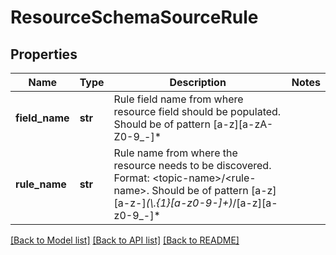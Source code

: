 # ResourceSchemaSourceRule

## Properties
Name | Type | Description | Notes
------------ | ------------- | ------------- | -------------
**field_name** | **str** | Rule field name from where resource field should be populated. Should be of pattern [a-z][a-zA-Z0-9_-]* | 
**rule_name** | **str** | Rule name from where the resource needs to be discovered. Format: &lt;topic-name&gt;/&lt;rule-name&gt;. Should be of pattern [a-z][a-z-]*(\\.{1}[a-z0-9-]+)*/[a-z][a-z0-9_-]* | 

[[Back to Model list]](../README.md#documentation-for-models) [[Back to API list]](../README.md#documentation-for-api-endpoints) [[Back to README]](../README.md)


